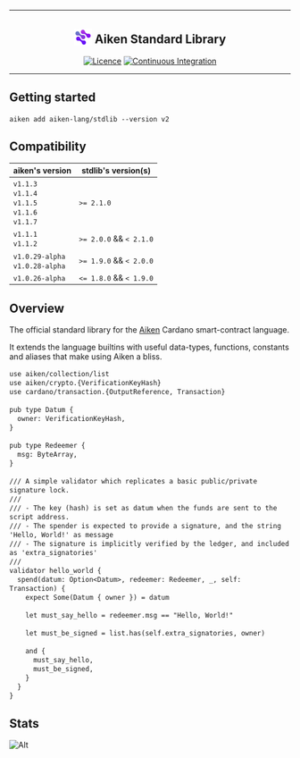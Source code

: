 <div align="center">
  <hr />
    <h2 align="center" style="border-bottom: none"><img style="position: relative; top: 0.25rem;" src="https://raw.githubusercontent.com/aiken-lang/branding/main/assets/icon.png" alt="Aiken" height="30" /> Aiken Standard Library</h2>

[![Licence](https://img.shields.io/github/license/aiken-lang/stdlib?style=for-the-badge)](https://github.com/aiken-lang/stdlib/blob/main/LICENSE)
[![Continuous Integration](https://img.shields.io/github/actions/workflow/status/aiken-lang/stdlib/continuous-integration.yml?style=for-the-badge)](https://github.com/aiken-lang/stdlib/actions/workflows/continuous-integration.yml)

  <hr/>
</div>

## Getting started

```
aiken add aiken-lang/stdlib --version v2
```

## Compatibility

aiken's version                                              | stdlib's version(s)
---                                                          | ---
`v1.1.3`<br/>`v1.1.4`<br/>`v1.1.5`<br/>`v1.1.6`<br/>`v1.1.7` | `>= 2.1.0`
`v1.1.1`<br/>`v1.1.2`                                        | `>= 2.0.0` && `< 2.1.0`
`v1.0.29-alpha`<br/>`v1.0.28-alpha`                          | `>= 1.9.0` && `< 2.0.0`
`v1.0.26-alpha`                                              | `<= 1.8.0` && `< 1.9.0`

## Overview

The official standard library for the [Aiken](https://aiken-lang.org) Cardano
smart-contract language.

It extends the language builtins with useful data-types, functions, constants
and aliases that make using Aiken a bliss.

```aiken
use aiken/collection/list
use aiken/crypto.{VerificationKeyHash}
use cardano/transaction.{OutputReference, Transaction}

pub type Datum {
  owner: VerificationKeyHash,
}

pub type Redeemer {
  msg: ByteArray,
}

/// A simple validator which replicates a basic public/private signature lock.
///
/// - The key (hash) is set as datum when the funds are sent to the script address.
/// - The spender is expected to provide a signature, and the string 'Hello, World!' as message
/// - The signature is implicitly verified by the ledger, and included as 'extra_signatories'
///
validator hello_world {
  spend(datum: Option<Datum>, redeemer: Redeemer, _, self: Transaction) {
    expect Some(Datum { owner }) = datum

    let must_say_hello = redeemer.msg == "Hello, World!"

    let must_be_signed = list.has(self.extra_signatories, owner)

    and {
      must_say_hello,
      must_be_signed,
    }
  }
}
```

## Stats

![Alt](https://repobeats.axiom.co/api/embed/f0a17e7f6133630e165b9e56ec5447bef32fe831.svg "Repobeats analytics image")
